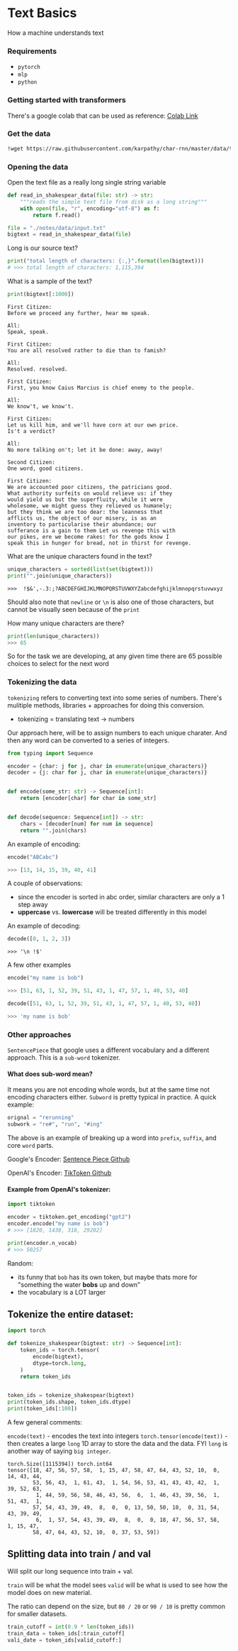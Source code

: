 # Text Basics

How a machine understands text

### Requirements

- `pytorch`
- `mlp`
- `python`


### Getting started with transformers

There's a google colab that can be used as reference: [Colab Link](https://www.youtube.com/redirect?event=video_description&redir_token=QUFFLUhqbVRONkNLYTFXY0kxUXhKcVlHUGdid2pocTFMZ3xBQ3Jtc0tsWTM4LXNjXzJicG9MSVRoOHJiTUFwRGNUQWktZGlQRHV6UHQ5WE1DRWRQWnR1OU5MdEFTVzA0ZWFteXdlUVNZMjRidDlURXBhTjY2TVFnZDRpWm54SEZPRzFLd0JpVWlrb3MxdkZjblBWQThYdUJFMA&q=https%3A%2F%2Fcolab.research.google.com%2Fdrive%2F1JMLa53HDuA-i7ZBmqV7ZnA3c_fvtXnx-%3Fusp%3Dsharing&v=kCc8FmEb1nY)


### Get the data

```sh
!wget https://raw.githubusercontent.com/karpathy/char-rnn/master/data/tinyshakespeare/input.txt
```

### Opening the data

Open the text file as a really long single string variable

```python
def read_in_shakespear_data(file: str) -> str:
    """reads the simple text file from disk as a long string"""
    with open(file, "r", encoding="utf-8") as f:
        return f.read()

file = "./notes/data/input.txt"
bigtext = read_in_shakespear_data(file)
```

Long is our source text?

```python
print("total length of characters: {:,}".format(len(bigtext)))
# >>> total length of characters: 1,115,394
```

What is a sample of the text?

```python
print(bigtext[:1000])
```

```
First Citizen:
Before we proceed any further, hear me speak.

All:
Speak, speak.

First Citizen:
You are all resolved rather to die than to famish?

All:
Resolved. resolved.

First Citizen:
First, you know Caius Marcius is chief enemy to the people.

All:
We know't, we know't.

First Citizen:
Let us kill him, and we'll have corn at our own price.
Is't a verdict?

All:
No more talking on't; let it be done: away, away!

Second Citizen:
One word, good citizens.

First Citizen:
We are accounted poor citizens, the patricians good.
What authority surfeits on would relieve us: if they
would yield us but the superfluity, while it were
wholesome, we might guess they relieved us humanely;
but they think we are too dear: the leanness that
afflicts us, the object of our misery, is as an
inventory to particularise their abundance; our
sufferance is a gain to them Let us revenge this with
our pikes, ere we become rakes: for the gods know I
speak this in hunger for bread, not in thirst for revenge.
```


What are the unique characters found in the text?

```python
unique_characters = sorted(list(set(bigtext)))
print("".join(unique_characters))
```

```
>>>  !$&',-.3:;?ABCDEFGHIJKLMNOPQRSTUVWXYZabcdefghijklmnopqrstuvwxyz
```

Should also note that `newline` or `\n` is also one of those characters, but cannot be visually seen because of the `print`

How many unique characters are there? 

```python
print(len(unique_characters))
>>> 65
```

So for the task we are developing, at any given time there are 65 possible choices to select for the next word

### Tokenizing the data

`tokenizing` refers to converting text into some series of numbers. There's mulitiple methods, libraries + approaches for doing this conversion. 

- tokenizing = translating text -> numbers

Our approach here, will be to assign numbers to each unique charater. And then any word can be converted to a series of integers.

```python
from typing import Sequence

encoder = {char: j for j, char in enumerate(unique_characters)}
decoder = {j: char for j, char in enumerate(unique_characters)}


def encode(some_str: str) -> Sequence[int]:
    return [encoder[char] for char in some_str]


def decode(sequence: Sequence[int]) -> str:
    chars = [decoder[num] for num in sequence]
    return "".join(chars)
```

An example of encoding:

```python
encode("ABCabc")

>>> [13, 14, 15, 39, 40, 41]
```

A couple of observations:
- since the encoder is sorted in abc order, similar characters are only a 1 step away
- **uppercase** vs. **lowercase** will be treated differently in this model


An example of decoding:

```python
decode([0, 1, 2, 3])
```

```
>>> '\n !$'
```

A few other examples

```python
encode("my name is bob")

>>> [51, 63, 1, 52, 39, 51, 43, 1, 47, 57, 1, 40, 53, 40]
```

```python
decode([51, 63, 1, 52, 39, 51, 43, 1, 47, 57, 1, 40, 53, 40])

>>> 'my name is bob'
```
 
### Other approaches

`SentencePiece` that google uses a different vocabulary and a different approach. This is a `sub-word` tokenizer.

#### What does sub-word mean?

It means you are not encoding whole words, but at the same time not encoding characters either. `Subword` is pretty typical in practice. A quick example:

```python
orignal = "rerunning"
subwork = "re#", "run", "#ing"
```

The above is an example of breaking up a word into `prefix`, `suffix`, and core `word` parts.


Google's Encoder: [Sentence Piece Github](https://github.com/google/sentencepiece)

OpenAI's Encoder: [TikToken Github](https://github.com/openai/tiktoken)

#### Example from OpenAI's tokenizer:

```python
import tiktoken

encoder = tiktoken.get_encoding("gpt2")
encoder.encode("my name is bob")
# >>> [1820, 1438, 318, 29202]

print(encoder.n_vocab)
# >>> 50257
```

Random:
- its funny that `bob` has its own token, but maybe thats more for "something the water **bobs** up and down"
- the vocabulary is a LOT larger


## Tokenize the entire dataset:

```python
import torch

def tokenize_shakespear(bigtext: str) -> Sequence[int]:
    token_ids = torch.tensor(
        encode(bigtext),
        dtype=torch.long,
    )
    return token_ids


token_ids = tokenize_shakespear(bigtext)
print(token_ids.shape, token_ids.dtype)
print(token_ids[:100])
```

A few general comments:

`encode(text)` - encodes the text into integers
`torch.tensor(encode(text))` - then creates a large `long` 1D array to store the data and the data. FYI `long` is another way of saying `big integer`.


```
torch.Size([1115394]) torch.int64
tensor([18, 47, 56, 57, 58,  1, 15, 47, 58, 47, 64, 43, 52, 10,  0, 14, 43, 44,
        53, 56, 43,  1, 61, 43,  1, 54, 56, 53, 41, 43, 43, 42,  1, 39, 52, 63,
         1, 44, 59, 56, 58, 46, 43, 56,  6,  1, 46, 43, 39, 56,  1, 51, 43,  1,
        57, 54, 43, 39, 49,  8,  0,  0, 13, 50, 50, 10,  0, 31, 54, 43, 39, 49,
         6,  1, 57, 54, 43, 39, 49,  8,  0,  0, 18, 47, 56, 57, 58,  1, 15, 47,
        58, 47, 64, 43, 52, 10,  0, 37, 53, 59])
```


## Splitting data into train / and val

Will split our long sequence into train + val. 

`train` will be what the model sees
`valid` will be what is used to see how the model does on new material.

The ratio can depend on the size, but `80 / 20` or `90 / 10` is pretty common for smaller datasets.

```python
train_cutoff = int(0.9 * len(token_ids))
train_data = token_ids[:train_cutoff]
vali_date = token_ids[valid_cutoff:]
```





